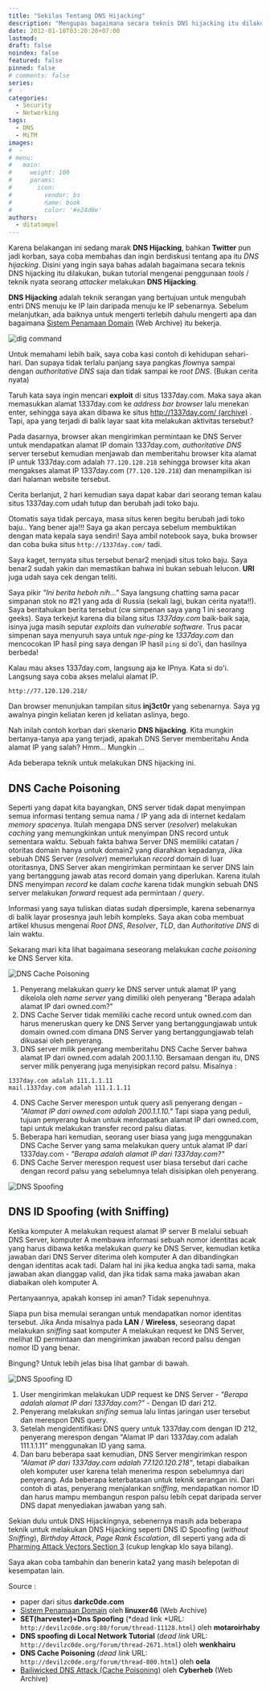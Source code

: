 ```yaml
---
title: "Sekilas Tentang DNS Hijacking"
description: "Mengupas bagaimana secara teknis DNS hijacking itu dilakukan, bukan tutorial mengenai penggunaan tools / teknik nyata seorang attacker melakukan DNS Hijacking"
date: 2012-01-18T03:20:20+07:00
lastmod:
draft: false
noindex: false
featured: false
pinned: false
# comments: false
series:
#  - 
categories:
  - Security
  - Networking
tags:
  - DNS
  - MiTM
images:
#  - 
# menu:
#   main:
#     weight: 100
#     params:
#       icon:
#         vendor: bs
#         name: book
#         color: '#e24d0e'
authors:
  - ditatompel
---
```


Karena belakangan ini sedang marak **DNS Hijacking**, bahkan **Twitter** pun jadi korban, saya coba membahas dan ingin berdiskusi tentang apa itu *DNS hijacking*. Disini yang ingin saya bahas adalah bagaimana secara teknis DNS hijacking itu dilakukan, bukan tutorial mengenai penggunaan *tools* / teknik nyata seorang *attacker* melakukan **DNS Hijacking**.

<!--more-->

**DNS Hijacking** adalah teknik serangan yang bertujuan untuk mengubah entri DNS menuju ke IP lain daripada menuju ke IP sebenarnya. Sebelum melanjutkan, ada baiknya untuk mengerti terlebih dahulu mengerti apa dan bagaimana [Sistem Penamaan Domain](https://web.archive.org/web/20110530065350/http://devilzc0de.org:80/forum/thread-7744.html) (Web Archive) itu bekerja.

![dig command](dig.png#center)

Untuk memahami lebih baik, saya coba kasi contoh di kehidupan sehari-hari. Dan supaya tidak terlalu panjang saya pangkas *flow*nya sampai dengan *authoritative DNS* saja dan tidak sampai ke *root DNS*.  (Bukan cerita nyata)

Taruh kata saya ingin mencari **exploit** di situs 1337day.com. Maka saya akan memasukkan alamat 1337day.com ke *address bar browser* lalu menekan enter, sehingga saya akan dibawa ke situs [http://1337day.com/ (archive)](https://web.archive.org/web/20130329071147/http://1337day.com/) . Tapi, apa yang terjadi di balik layar saat kita melakukan aktivitas tersebut?

Pada dasarnya, browser akan mengirimkan permintaan ke DNS Server untuk mendapatkan alamat IP domain 1337day.com, *authoritative DNS* server tersebut kemudian menjawab dan memberitahu browser kita alamat IP untuk 1337day.com adalah `77.120.120.218` sehingga browser kita akan mengakses alamat IP 1337day.com (`77.120.120.218`) dan menampilkan isi dari halaman website tersebut.

Cerita berlanjut, 2 hari kemudian saya dapat kabar dari seorang teman kalau situs 1337day.com udah tutup dan berubah jadi toko baju.

Otomatis saya tidak percaya, masa situs keren begitu berubah jadi toko baju.. Yang bener aja!!! Saya ga akan percaya sebelum membuktikan dengan mata kepala saya sendiri! Saya ambil notebook saya, buka browser dan coba buka situs `http://1337day.com/` tadi.

Saya kaget, ternyata situs tersebut benar2 menjadi situs toko baju. Saya benar2 sudah yakin dan memastikan bahwa ini bukan sebuah lelucon. **URI** juga udah saya cek dengan teliti.

Saya pikir *"Ini berita heboh nih..."* Saya langsung chatting sama pacar simpanan stok no #21 yang ada di Russia (sekali lagi, bukan cerita nyata!!). Saya beritahukan berita tersebut (cw simpenan saya yang 1 ini seorang geeks). Saya terkejut karena dia bilang situs *1337day.com* baik-baik saja, isinya juga masih seputar *exploits* dan *vulnerable software*. Trus pacar simpenan saya menyuruh saya untuk *nge-ping* ke *1337day.com* dan mencocokan IP hasil ping saya dengan IP hasil `ping` si do'i, dan hasilnya berbeda!

Kalau mau akses 1337day.com, langsung aja ke IPnya. Kata si do'i. Langsung saya coba akses melalui alamat IP.

```
http://77.120.120.218/
```

Dan browser menunjukan tampilan situs **inj3ct0r** yang sebenarnya. Saya yg awalnya pingin keliatan keren jd keliatan aslinya, bego.

Nah inilah contoh korban dari skenario **DNS hijacking**. Kita mungkin bertanya-tanya apa yang terjadi, apakah DNS Server memberitahu Anda alamat IP yang salah? Hmm... Mungkin ...

Ada beberapa teknik untuk melakukan DNS hijacking ini.

## DNS Cache Poisoning
Seperti yang dapat kita bayangkan, DNS server tidak dapat menyimpan semua informasi tentang semua nama / IP yang ada di internet kedalam *memory space*nya. Itulah mengapa DNS server (*resolver*) melakukan *caching* yang memungkinkan untuk menyimpan DNS record untuk sementara waktu. Sebuah fakta bahwa Server DNS memiliki catatan / otoritas domain hanya untuk domain2 yang diarahkan kepadanya, Jika sebuah DNS Server (*resolver*) memerlukan *record* domain di luar otoritasnya, DNS Server akan mengirimkan permintaan ke server DNS lain yang bertanggung jawab atas record domain yang diperlukan. Karena itulah DNS menyimpan *record* ke dalam *cache* karena tidak mungkin sebuah DNS server melakukan *forward* request ada permintaan / *query*.

Informasi yang saya tuliskan diatas sudah dipersimple, karena sebenarnya di balik layar prosesnya jauh lebih kompleks. Saya akan coba membuat artikel khusus mengenai *Root DNS*, *Resolver*, *TLD*, dan *Authoritative DNS* di lain waktu.

Sekarang mari kita lihat bagaimana seseorang melakukan *cache poisoning* ke DNS Server kita.

![DNS Cache Poisoning](dns-cache-poisoning.jpg#center)

1. Penyerang melakukan *query* ke DNS server untuk alamat IP yang dikelola oleh *name server* yang dimiliki oleh penyerang "Berapa adalah alamat IP dari owned.com?"
2. DNS Cache Server tidak memiliki cache record untuk owned.com dan harus meneruskan query ke DNS Server yang bertanggungjawab untuk domain owned.com dimana DNS Server yang bertanggungjawab telah dikuasai oleh penyerang.
3. DNS server milik penyerang memberitahu DNS Cache Server bahwa alamat IP dari owned.com adalah 200.1.1.10. Bersamaan dengan itu, DNS server milik penyerang juga menyisipkan record palsu. Misalnya :

```text
1337day.com adalah 111.1.1.11
mail.1337day.com adalah 111.1.1.11
```
4. DNS Cache Server merespon untuk query asli penyerang dengan - *"Alamat IP dari owned.com adalah 200.1.1.10."* Tapi siapa yang peduli, tujuan penyerang bukan untuk mendapatkan alamat IP dari owned.com, tapi untuk melakukan transfer record palsu diatas.
5. Beberapa hari kemudian, seorang user biasa yang juga menggunakan DNS Cache Server yang sama melakukan query untuk alamat IP dari 1337day.com - *"Berapa adalah alamat IP dari 1337day.com?"*
6. DNS Cache Server merespon request user biasa tersebut dari cache dengan record palsu yang sebelumnya telah disisipkan oleh penyerang.

![DNS Spoofing](feature-dns_spoof-small-1.png#center)

## DNS ID Spoofing (with Sniffing)
Ketika komputer A melakukan request alamat IP server B melalui sebuah DNS Server, komputer A membawa informasi sebuah nomor identitas acak yang harus dibawa ketika melakukan *query* ke DNS Server, kemudian ketika jawaban dari DNS Server diterima oleh komputer A dan dibandingkan dengan identitas acak tadi. Dalam hal ini jika kedua angka tadi sama, maka jawaban akan dianggap valid, dan jika tidak sama maka jawaban akan diabaikan oleh komputer A.

Pertanyaannya, apakah konsep ini aman? Tidak sepenuhnya.

Siapa pun bisa memulai serangan untuk mendapatkan nomor identitas tersebut. Jika Anda misalnya pada **LAN** / **Wireless**, seseorang dapat melakukan *sniffing* saat komputer A melakukan request ke DNS Server, melihat ID permintaan dan mengirimkan jawaban record palsu dengan nomor ID yang benar.

Bingung? Untuk lebih jelas bisa lihat gambar di bawah.

![DNS Spoofing ID](dns-spoofing-id.jpg#center)
1. User mengirimkan melakukan UDP request ke DNS Server - *"Berapa adalah alamat IP dari 1337day.com?"* - Dengan ID dari 212.
2. Penyerang melakukan *snifing* semua lalu lintas jaringan user tersebut dan merespon DNS query.
3. Setelah mengidentifikasi DNS query untuk 1337day.com dengan ID 212, penyerang merespon dengan "Alamat IP dari 1337day.com adalah 111.1.1.11" menggunakan ID yang sama.
4. Dan baru beberapa saat kemudian, DNS Server mengirimkan respon *"Alamat IP dari 1337day.com adalah 77.120.120.218"*, tetapi diabaikan oleh komputer user karena telah menerima respon sebelumnya dari penyerang.
Ada beberapa keterbatasan untuk teknik serangan ini. Dari contoh di atas, penyerang menjalankan *sniffing*, mendapatkan nomor ID dan harus mampu membangun respon palsu lebih cepat daripada server DNS dapat menyediakan jawaban yang sah.

Sekian dulu untuk DNS Hijackingnya, sebenernya masih ada beberapa teknik untuk melakukan DNS Hijacking seperti DNS ID Spoofing (*without Sniffing*), *Birthday Attack*, *Page Rank Escalation*, dll seperti yang ada di [Pharming Attack Vectors Section 3](http://www.technicalinfo.net/papers/Pharming2.html) (cukup lengkap klo saya bilang).

Saya akan coba tambahin dan benerin kata2 yang masih belepotan di kesempatan lain.

Source :

- paper dari situs **darkc0de.com**
- [Sistem Penamaan Domain](https://web.archive.org/web/20110530065350/http://devilzc0de.org:80/forum/thread-7744.html) oleh **linuxer46** (Web Archive)
- **SET(harvester)+Dns Spoofing** (*dead link *URL: `http://devilzc0de.org:80/forum/thread-11128.html`) oleh **motaroirhaby**
- **DNS spoofing di Local Network Tutorial** (*dead link* URL: `http://devilzc0de.org/forum/thread-2671.html`) oleh **wenkhairu**
- **DNS Cache Poisoning** (*dead link* URL: `http://devilzc0de.org/forum/thread-800.html`) oleh **oela**
- [Bailiwicked DNS Attack (Cache Poisoning)](https://web.archive.org/web/20210921234941/http://ezine.echo.or.id/ezine19/e19.008.txt) oleh **Cyberheb** (Web Archive)

